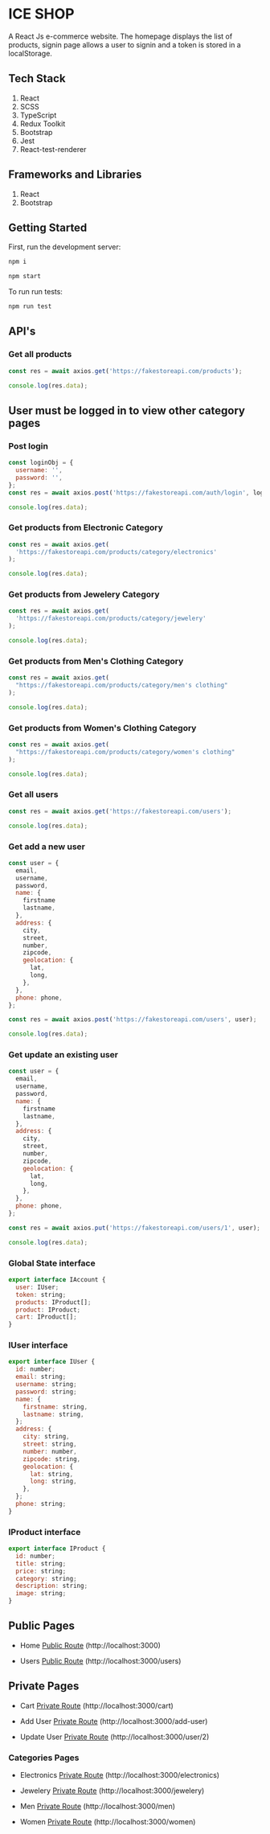 # ICE SHOP

A React Js e-commerce website. The homepage displays the list of products, signin page allows a user to signin and a token is stored in a localStorage.

## Tech Stack

1. React
2. SCSS
3. TypeScript
4. Redux Toolkit
5. Bootstrap
6. Jest
7. React-test-renderer

## Frameworks and Libraries

1. React
2. Bootstrap

## Getting Started

First, run the development server:

```bash
npm i

npm start
```

To run run tests:

```bash
npm run test
```

## API's

### Get all products

```javascript
const res = await axios.get('https://fakestoreapi.com/products');

console.log(res.data);
```

## User must be logged in to view other category pages

### Post login

```javascript
const loginObj = {
  username: '',
  password: '',
};
const res = await axios.post('https://fakestoreapi.com/auth/login', loginObj);

console.log(res.data);
```

### Get products from Electronic Category

```javascript
const res = await axios.get(
  'https://fakestoreapi.com/products/category/electronics'
);

console.log(res.data);
```

### Get products from Jewelery Category

```javascript
const res = await axios.get(
  'https://fakestoreapi.com/products/category/jewelery'
);

console.log(res.data);
```

### Get products from Men's Clothing Category

```javascript
const res = await axios.get(
  "https://fakestoreapi.com/products/category/men's clothing"
);

console.log(res.data);
```

### Get products from Women's Clothing Category

```javascript
const res = await axios.get(
  "https://fakestoreapi.com/products/category/women's clothing"
);

console.log(res.data);
```

### Get all users

```javascript
const res = await axios.get('https://fakestoreapi.com/users');

console.log(res.data);
```

### Get add a new user

```javascript
const user = {
  email,
  username,
  password,
  name: {
    firstname
    lastname,
  },
  address: {
    city,
    street,
    number,
    zipcode,
    geolocation: {
      lat,
      long,
    },
  },
  phone: phone,
};

const res = await axios.post('https://fakestoreapi.com/users', user);

console.log(res.data);
```

### Get update an existing user

```javascript
const user = {
  email,
  username,
  password,
  name: {
    firstname
    lastname,
  },
  address: {
    city,
    street,
    number,
    zipcode,
    geolocation: {
      lat,
      long,
    },
  },
  phone: phone,
};

const res = await axios.put('https://fakestoreapi.com/users/1', user);

console.log(res.data);
```

### Global State interface

```javascript
export interface IAccount {
  user: IUser;
  token: string;
  products: IProduct[];
  product: IProduct;
  cart: IProduct[];
}
```

### IUser interface

```javascript
export interface IUser {
  id: number;
  email: string;
  username: string;
  password: string;
  name: {
    firstname: string,
    lastname: string,
  };
  address: {
    city: string,
    street: string,
    number: number,
    zipcode: string,
    geolocation: {
      lat: string,
      long: string,
    },
  };
  phone: string;
}
```

### IProduct interface

```javascript
export interface IProduct {
  id: number;
  title: string;
  price: string;
  category: string;
  description: string;
  image: string;
}
```

## Public Pages

- Home [Public Route](https://ice-shop.vercel.app/) (http://localhost:3000)

- Users [Public Route](http://localhost:3000/users) (http://localhost:3000/users)

## Private Pages

- Cart [Private Route](https://ice-shop.vercel.app/cart) (http://localhost:3000/cart)

- Add User [Private Route](https://ice-shop.vercel.app/add-user) (http://localhost:3000/add-user)

- Update User [Private Route](https://ice-shop.vercel.app/user/2) (http://localhost:3000/user/2)

### Categories Pages

- Electronics [Private Route](https://ice-shop.vercel.app/electronics) (http://localhost:3000/electronics)

- Jewelery [Private Route](https://ice-shop.vercel.app/jewelery) (http://localhost:3000/jewelery)

- Men [Private Route](https://ice-shop.vercel.app/men) (http://localhost:3000/men)

- Women [Private Route](https://ice-shop.vercel.app/women) (http://localhost:3000/women)
